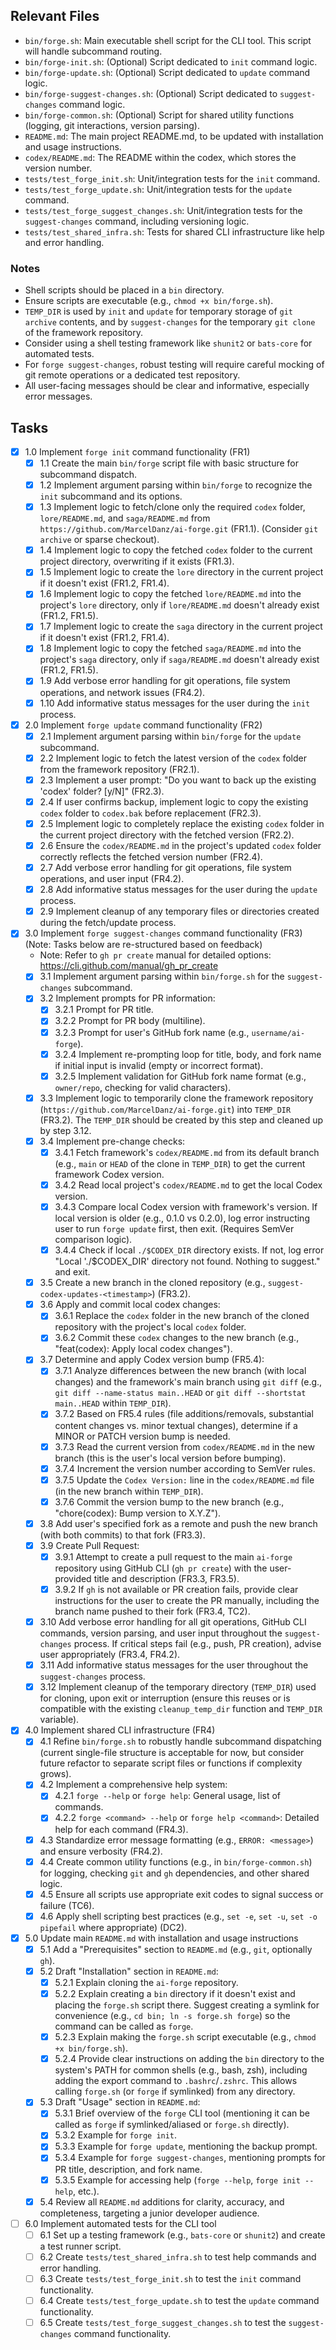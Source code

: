 ## Relevant Files

- `bin/forge.sh`: Main executable shell script for the CLI tool. This script will handle subcommand routing.
- `bin/forge-init.sh`: (Optional) Script dedicated to `init` command logic.
- `bin/forge-update.sh`: (Optional) Script dedicated to `update` command logic.
- `bin/forge-suggest-changes.sh`: (Optional) Script dedicated to `suggest-changes` command logic.
- `bin/forge-common.sh`: (Optional) Script for shared utility functions (logging, git interactions, version parsing).
- `README.md`: The main project README.md, to be updated with installation and usage instructions.
- `codex/README.md`: The README within the codex, which stores the version number.
- `tests/test_forge_init.sh`: Unit/integration tests for the `init` command.
- `tests/test_forge_update.sh`: Unit/integration tests for the `update` command.
- `tests/test_forge_suggest_changes.sh`: Unit/integration tests for the `suggest-changes` command, including versioning logic.
- `tests/test_shared_infra.sh`: Tests for shared CLI infrastructure like help and error handling.

### Notes

- Shell scripts should be placed in a `bin` directory.
- Ensure scripts are executable (e.g., `chmod +x bin/forge.sh`).
- `TEMP_DIR` is used by `init` and `update` for temporary storage of `git archive` contents, and by `suggest-changes` for the temporary `git clone` of the framework repository.
- Consider using a shell testing framework like `shunit2` or `bats-core` for automated tests.
- For `forge suggest-changes`, robust testing will require careful mocking of git remote operations or a dedicated test repository.
- All user-facing messages should be clear and informative, especially error messages.

## Tasks

- [x] 1.0 Implement `forge init` command functionality (FR1)
  - [x] 1.1 Create the main `bin/forge` script file with basic structure for subcommand dispatch.
  - [x] 1.2 Implement argument parsing within `bin/forge` to recognize the `init` subcommand and its options.
  - [x] 1.3 Implement logic to fetch/clone only the required `codex` folder, `lore/README.md`, and `saga/README.md` from `https://github.com/MarcelDanz/ai-forge.git` (FR1.1). (Consider `git archive` or sparse checkout).
  - [x] 1.4 Implement logic to copy the fetched `codex` folder to the current project directory, overwriting if it exists (FR1.3).
  - [x] 1.5 Implement logic to create the `lore` directory in the current project if it doesn't exist (FR1.2, FR1.4).
  - [x] 1.6 Implement logic to copy the fetched `lore/README.md` into the project's `lore` directory, only if `lore/README.md` doesn't already exist (FR1.2, FR1.5).
  - [x] 1.7 Implement logic to create the `saga` directory in the current project if it doesn't exist (FR1.2, FR1.4).
  - [x] 1.8 Implement logic to copy the fetched `saga/README.md` into the project's `saga` directory, only if `saga/README.md` doesn't already exist (FR1.2, FR1.5).
  - [x] 1.9 Add verbose error handling for git operations, file system operations, and network issues (FR4.2).
  - [x] 1.10 Add informative status messages for the user during the `init` process.

- [x] 2.0 Implement `forge update` command functionality (FR2)
  - [x] 2.1 Implement argument parsing within `bin/forge` for the `update` subcommand.
  - [x] 2.2 Implement logic to fetch the latest version of the `codex` folder from the framework repository (FR2.1).
  - [x] 2.3 Implement a user prompt: "Do you want to back up the existing 'codex' folder? [y/N]" (FR2.3).
  - [x] 2.4 If user confirms backup, implement logic to copy the existing `codex` folder to `codex.bak` before replacement (FR2.3).
  - [x] 2.5 Implement logic to completely replace the existing `codex` folder in the current project directory with the fetched version (FR2.2).
  - [x] 2.6 Ensure the `codex/README.md` in the project's updated `codex` folder correctly reflects the fetched version number (FR2.4).
  - [x] 2.7 Add verbose error handling for git operations, file system operations, and user input (FR4.2).
  - [x] 2.8 Add informative status messages for the user during the `update` process.
  - [x] 2.9 Implement cleanup of any temporary files or directories created during the fetch/update process.

- [x] 3.0 Implement `forge suggest-changes` command functionality (FR3) (Note: Tasks below are re-structured based on feedback)
  - Note: Refer to `gh pr create` manual for detailed options: https://cli.github.com/manual/gh_pr_create
  - [x] 3.1 Implement argument parsing within `bin/forge.sh` for the `suggest-changes` subcommand.
  - [x] 3.2 Implement prompts for PR information:
    - [x] 3.2.1 Prompt for PR title.
    - [x] 3.2.2 Prompt for PR body (multiline).
    - [x] 3.2.3 Prompt for user's GitHub fork name (e.g., `username/ai-forge`).
    - [x] 3.2.4 Implement re-prompting loop for title, body, and fork name if initial input is invalid (empty or incorrect format).
    - [x] 3.2.5 Implement validation for GitHub fork name format (e.g., `owner/repo`, checking for valid characters).
  - [x] 3.3 Implement logic to temporarily clone the framework repository (`https://github.com/MarcelDanz/ai-forge.git`) into `TEMP_DIR` (FR3.2). The `TEMP_DIR` should be created by this step and cleaned up by step 3.12.
  - [x] 3.4 Implement pre-change checks:
    - [x] 3.4.1 Fetch framework's `codex/README.md` from its default branch (e.g., `main` or `HEAD` of the clone in `TEMP_DIR`) to get the current framework Codex version.
    - [x] 3.4.2 Read local project's `codex/README.md` to get the local Codex version.
    - [x] 3.4.3 Compare local Codex version with framework's version. If local version is older (e.g., 0.1.0 vs 0.2.0), log error instructing user to run `forge update` first, then exit. (Requires SemVer comparison logic).
    - [x] 3.4.4 Check if local `./$CODEX_DIR` directory exists. If not, log error "Local './$CODEX_DIR' directory not found. Nothing to suggest." and exit.
  - [x] 3.5 Create a new branch in the cloned repository (e.g., `suggest-codex-updates-<timestamp>`) (FR3.2).
  - [x] 3.6 Apply and commit local codex changes:
    - [x] 3.6.1 Replace the `codex` folder in the new branch of the cloned repository with the project's local `codex` folder.
    - [x] 3.6.2 Commit these `codex` changes to the new branch (e.g., "feat(codex): Apply local codex changes").
  - [x] 3.7 Determine and apply Codex version bump (FR5.4):
    - [x] 3.7.1 Analyze differences between the new branch (with local changes) and the framework's main branch using `git diff` (e.g., `git diff --name-status main..HEAD` or `git diff --shortstat main..HEAD` within `TEMP_DIR`).
    - [x] 3.7.2 Based on FR5.4 rules (file additions/removals, substantial content changes vs. minor textual changes), determine if a MINOR or PATCH version bump is needed.
    - [x] 3.7.3 Read the current version from `codex/README.md` in the new branch (this is the user's local version before bumping).
    - [x] 3.7.4 Increment the version number according to SemVer rules.
    - [x] 3.7.5 Update the `Codex Version:` line in the `codex/README.md` file (in the new branch within `TEMP_DIR`).
    - [x] 3.7.6 Commit the version bump to the new branch (e.g., "chore(codex): Bump version to X.Y.Z").
  - [x] 3.8 Add user's specified fork as a remote and push the new branch (with both commits) to that fork (FR3.3).
  - [x] 3.9 Create Pull Request:
    - [x] 3.9.1 Attempt to create a pull request to the main `ai-forge` repository using GitHub CLI (`gh pr create`) with the user-provided title and description (FR3.3, FR3.5).
    - [x] 3.9.2 If `gh` is not available or PR creation fails, provide clear instructions for the user to create the PR manually, including the branch name pushed to their fork (FR3.4, TC2).
  - [x] 3.10 Add verbose error handling for all git operations, GitHub CLI commands, version parsing, and user input throughout the `suggest-changes` process. If critical steps fail (e.g., push, PR creation), advise user appropriately (FR3.4, FR4.2).
  - [x] 3.11 Add informative status messages for the user throughout the `suggest-changes` process.
  - [x] 3.12 Implement cleanup of the temporary directory (`TEMP_DIR`) used for cloning, upon exit or interruption (ensure this reuses or is compatible with the existing `cleanup_temp_dir` function and `TEMP_DIR` variable).

- [x] 4.0 Implement shared CLI infrastructure (FR4)
  - [x] 4.1 Refine `bin/forge.sh` to robustly handle subcommand dispatching (current single-file structure is acceptable for now, but consider future refactor to separate script files or functions if complexity grows).
  - [x] 4.2 Implement a comprehensive help system:
    - [x] 4.2.1 `forge --help` or `forge help`: General usage, list of commands.
    - [x] 4.2.2 `forge <command> --help` or `forge help <command>`: Detailed help for each command (FR4.3).
  - [x] 4.3 Standardize error message formatting (e.g., `ERROR: <message>`) and ensure verbosity (FR4.2).
  - [x] 4.4 Create common utility functions (e.g., in `bin/forge-common.sh`) for logging, checking `git` and `gh` dependencies, and other shared logic.
  - [x] 4.5 Ensure all scripts use appropriate exit codes to signal success or failure (TC6).
  - [x] 4.6 Apply shell scripting best practices (e.g., `set -e`, `set -u`, `set -o pipefail` where appropriate) (DC2).

- [x] 5.0 Update main `README.md` with installation and usage instructions
  - [x] 5.1 Add a "Prerequisites" section to `README.md` (e.g., `git`, optionally `gh`).
  - [x] 5.2 Draft "Installation" section in `README.md`:
    - [x] 5.2.1 Explain cloning the `ai-forge` repository.
    - [x] 5.2.2 Explain creating a `bin` directory if it doesn't exist and placing the `forge.sh` script there. Suggest creating a symlink for convenience (e.g., `cd bin; ln -s forge.sh forge`) so the command can be called as `forge`.
    - [x] 5.2.3 Explain making the `forge.sh` script executable (e.g., `chmod +x bin/forge.sh`).
    - [x] 5.2.4 Provide clear instructions on adding the `bin` directory to the system's PATH for common shells (e.g., bash, zsh), including adding the export command to `.bashrc`/`.zshrc`. This allows calling `forge.sh` (or `forge` if symlinked) from any directory.
  - [x] 5.3 Draft "Usage" section in `README.md`:
    - [x] 5.3.1 Brief overview of the `forge` CLI tool (mentioning it can be called as `forge` if symlinked/aliased or `forge.sh` directly).
    - [x] 5.3.2 Example for `forge init`.
    - [x] 5.3.3 Example for `forge update`, mentioning the backup prompt.
    - [x] 5.3.4 Example for `forge suggest-changes`, mentioning prompts for PR title, description, and fork name.
    - [x] 5.3.5 Example for accessing help (`forge --help`, `forge init --help`, etc.).
  - [x] 5.4 Review all `README.md` additions for clarity, accuracy, and completeness, targeting a junior developer audience.

- [ ] 6.0 Implement automated tests for the CLI tool
  - [ ] 6.1 Set up a testing framework (e.g., `bats-core` or `shunit2`) and create a test runner script.
  - [ ] 6.2 Create `tests/test_shared_infra.sh` to test help commands and error handling.
  - [ ] 6.3 Create `tests/test_forge_init.sh` to test the `init` command functionality.
  - [ ] 6.4 Create `tests/test_forge_update.sh` to test the `update` command functionality.
  - [ ] 6.5 Create `tests/test_forge_suggest_changes.sh` to test the `suggest-changes` command functionality.
